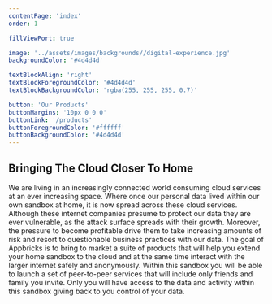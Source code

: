 ```yaml
---
contentPage: 'index'
order: 1

fillViewPort: true

image: '../assets/images/backgrounds//digital-experience.jpg'
backgroundColor: '#4d4d4d'

textBlockAlign: 'right'
textBlockForegroundColor: '#4d4d4d'
textBlockBackgroundColor: 'rgba(255, 255, 255, 0.7)'

button: 'Our Products'
buttonMargins: '10px 0 0 0'
buttonLink: '/products'
buttonForegroundColor: '#ffffff'
buttonBackgroundColor: '#4d4d4d'
---
```


## Bringing The Cloud Closer To Home

We are living in an increasingly connected world consuming cloud services at an ever increasing space. Where once our personal data lived within our own sandbox at home, it is now spread across these cloud services. Although these internet companies presume to protect our data they are ever vulnerable, as the attack surface spreads with their growth. Moreover, the pressure to become profitable drive them to take increasing amounts of risk and resort to questionable business practices with our data. The goal of Appbricks is to bring to market a suite of products that will help you extend your home sandbox to the cloud and at the same time interact with the larger internet safely and anonymously. Within this sandbox you will be able to launch a set of peer-to-peer services that will include only friends and family you invite. Only you will have access to the data and activity within this sandbox giving back to you control of your data.

